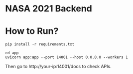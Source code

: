 # NASA 2021 Backend

# How to Run?

```
pip install -r requirements.txt
```

```
cd app
uvicorn app:app --port 14001 --host 0.0.0.0 --workers 1
```

Then go to http://your-ip:14001/docs to check APIs.
